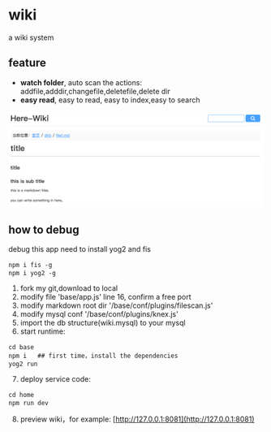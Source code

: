 # wiki
a wiki system

## feature
 
* **watch folder**, auto scan the actions: addfile,adddir,changefile,deletefile,delete dir
* **easy read**, easy to read, easy to index,easy to search

![](./screen.png)

## how to debug
debug this app need to install yog2 and fis
```
npm i fis -g
npm i yog2 -g
```
1. fork my git,download to local
2. modify file 'base/app.js' line 16, confirm a free port 
3. modify markdown root dir '/base/conf/plugins/filescan.js'
4. modify mysql conf '/base/conf/plugins/knex.js'
5. import the db structure(wiki.mysql) to your mysql
6. start runtime:
```
cd base
npm i	## first time，install the dependencies
yog2 run
```
7. deploy service code:
```
cd home
npm run dev
```
8. preview wiki，for example: [http://127.0.0.1:8081](http://127.0.0.1:8081)

